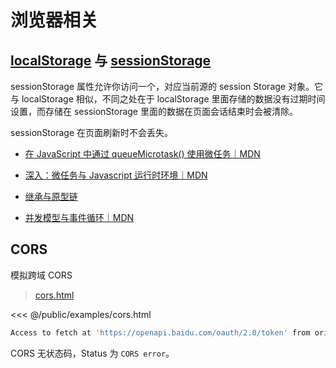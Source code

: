# 浏览器相关

## [localStorage](https://developer.mozilla.org/zh-CN/docs/Web/API/Window/localStorage) 与 [sessionStorage](https://developer.mozilla.org/zh-CN/docs/Web/API/Window/sessionStorage)

sessionStorage 属性允许你访问一个，对应当前源的 session Storage 对象。它与 localStorage 相似，不同之处在于 localStorage 里面存储的数据没有过期时间设置，而存储在 sessionStorage 里面的数据在页面会话结束时会被清除。

sessionStorage 在页面刷新时不会丢失。

- [在 JavaScript 中通过 queueMicrotask() 使用微任务｜MDN](https://developer.mozilla.org/zh-CN/docs/Web/API/HTML_DOM_API/Microtask_guide)
- [深入：微任务与 Javascript 运行时环境｜MDN](https://developer.mozilla.org/zh-CN/docs/Web/API/HTML_DOM_API/Microtask_guide/In_depth)

- [继承与原型链](https://developer.mozilla.org/zh-CN/docs/Web/JavaScript/Inheritance_and_the_prototype_chain)
- [并发模型与事件循环｜MDN](https://developer.mozilla.org/zh-CN/docs/Web/JavaScript/Event_loop)

## CORS

模拟跨域 CORS

> [cors.html](https://fe-notes.yunyoujun.cn/examples/cors.html)

<<< @/public/examples/cors.html

```bash
Access to fetch at 'https://openapi.baidu.com/oauth/2.0/token' from origin 'http://127.0.0.1:8080' has been blocked by CORS policy: No 'Access-Control-Allow-Origin' header is present on the requested resource. If an opaque response serves your needs, set the request's mode to 'no-cors' to fetch the resource with CORS disabled.
```

CORS 无状态码，Status 为 `CORS error`。
